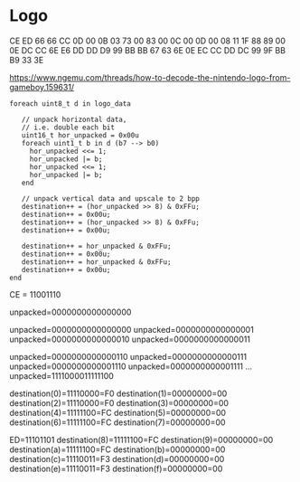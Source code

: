 # Logo

CE ED 66 66 CC 0D 00 0B 03 73 00 83 00 0C 00 0D
00 08 11 1F 88 89 00 0E DC CC 6E E6 DD DD D9 99
BB BB 67 63 6E 0E EC CC DD DC 99 9F BB B9 33 3E

https://www.ngemu.com/threads/how-to-decode-the-nintendo-logo-from-gameboy.159631/

```
foreach uint8_t d in logo_data

   // unpack horizontal data,
   // i.e. double each bit
   uint16_t hor_unpacked = 0x00u
   foreach uint1_t b in d (b7 --> b0)
     hor_unpacked <<= 1;
     hor_unpacked |= b;
     hor_unpacked <<= 1;
     hor_unpacked |= b;
   end

   // unpack vertical data and upscale to 2 bpp
   destination++ = (hor_unpacked >> 8) & 0xFFu;
   destination++ = 0x00u;
   destination++ = (hor_unpacked >> 8) & 0xFFu;
   destination++ = 0x00u;

   destination++ = hor_unpacked & 0xFFu;
   destination++ = 0x00u;
   destination++ = hor_unpacked & 0xFFu;
   destination++ = 0x00u;
end
```

CE = 11001110

unpacked=0000000000000000

unpacked=0000000000000000
unpacked=0000000000000001
unpacked=0000000000000010
unpacked=0000000000000011

unpacked=0000000000000110
unpacked=0000000000000111
unpacked=0000000000001110
unpacked=0000000000001111
...
unpacked=1111000011111100

destination(0)=11110000=F0
destination(1)=00000000=00
destination(2)=11110000=F0
destination(3)=00000000=00
destination(4)=11111100=FC
destination(5)=00000000=00
destination(6)=11111100=FC
destination(7)=00000000=00

ED=11101101
destination(8)=11111100=FC
destination(9)=00000000=00
destination(a)=11111100=FC
destination(b)=00000000=00
destination(c)=11110011=F3
destination(d)=00000000=00
destination(e)=11110011=F3
destination(f)=00000000=00
